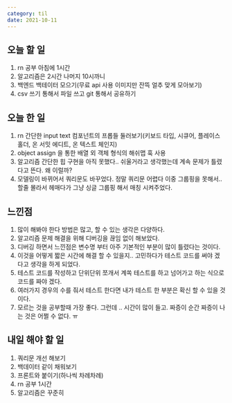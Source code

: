 ```yaml
---
category: til
date: 2021-10-11
---
```


## 오늘 할 일

1. rn 공부 아침에 1시간
2. 알고리즘은 2시간 나머지 10시까니
3. 백엔드 백테이터 모으기(무료 api 사용 이미지만 잔뜩 얼추 맞게 모아보기)
4. csv 쓰기 통해서 파일 쓰고 git 통해서 공유하기

## 오늘 한 일

1. rn 간단한 input text 컴포넌트의 프롭들 둘러보기(키보드 타입, 시큐어, 플레이스 홀더, 온 서밋 에디트, 온 텍스트 체인지)
2. object assign 을 통한 배열 외 객체 형식의 해쉬맵 훅 사용
3. 알고리즘 간단한 힙 구현을 아직 못했다.. 쉬울거라고 생각했는데 계속 문제가 틀렸다고 뜬다. 왜 이럴까?
4. 모델링이 바뀌어서 쿼리문도 바꾸었다. 정말 쿼리문 어렵다 이중 그룹핑을 못해서.. 할줄 몰라서 헤매다가 그냥 싱글 그룹핑 해서 매칭 시켜주었다.

## 느낀점

1. 많이 해봐야 한다 방법은 많고, 할 수 있는 생각은 다양하다.
2. 알고리즘 문제 해결을 위해 디버깅을 끊임 없이 해보았다.
3. 디버깅 하면서 느낀점은 변수명 부터 아주 기본적인 부분이 많이 틀렸다는 것이다.
4. 이것을 어떻게 짧은 시간에 해결 할 수 있을지.. 고민하다가 테스트 코드를 써야 겠다고 생각을 하게 되었다.
5. 테스트 코드를 작성하고 단위단위 쪼개서 계쏙 테스트를 하고 넘어가고 하는 식으로 코드를 짜야 겠다.
6. 여러가지 경우의 수를 줘서 테스트 한다면 내가 테스트 한 부분은 확신 할 수 있을 것이다.
7. 모르는 것을 공부할때 가장 좋다. 그런데 .. 시간이 많이 들고. 짜증이 순간 짜증이 나는 것은 어쩔 수 없다. ㅠ

## 내일 해야 할 일

1. 쿼리문 개선 해보기
2. 백데이터 같이 채워보기
3. 프론트와 붙이기(하나씩 차례차례)
4. rn 공부 1시간
5. 알고리즘은 꾸준히
